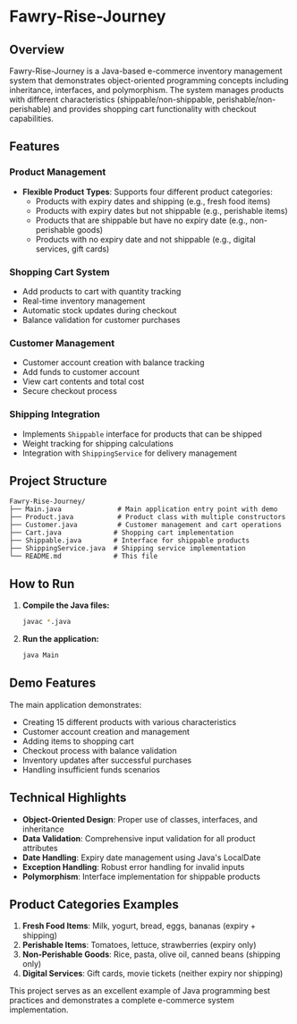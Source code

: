 # Fawry-Rise-Journey

## Overview
Fawry-Rise-Journey is a Java-based e-commerce inventory management system that demonstrates object-oriented programming concepts including inheritance, interfaces, and polymorphism. The system manages products with different characteristics (shippable/non-shippable, perishable/non-perishable) and provides shopping cart functionality with checkout capabilities.

## Features

### Product Management
- **Flexible Product Types**: Supports four different product categories:
  - Products with expiry dates and shipping (e.g., fresh food items)
  - Products with expiry dates but not shippable (e.g., perishable items)
  - Products that are shippable but have no expiry date (e.g., non-perishable goods)
  - Products with no expiry date and not shippable (e.g., digital services, gift cards)

### Shopping Cart System
- Add products to cart with quantity tracking
- Real-time inventory management
- Automatic stock updates during checkout
- Balance validation for customer purchases

### Customer Management
- Customer account creation with balance tracking
- Add funds to customer account
- View cart contents and total cost
- Secure checkout process

### Shipping Integration
- Implements `Shippable` interface for products that can be shipped
- Weight tracking for shipping calculations
- Integration with `ShippingService` for delivery management

## Project Structure

```
Fawry-Rise-Journey/
├── Main.java              # Main application entry point with demo
├── Product.java           # Product class with multiple constructors
├── Customer.java          # Customer management and cart operations
├── Cart.java             # Shopping cart implementation
├── Shippable.java        # Interface for shippable products
├── ShippingService.java  # Shipping service implementation
└── README.md             # This file
```

## How to Run

1. **Compile the Java files:**
   ```bash
   javac *.java
   ```

2. **Run the application:**
   ```bash
   java Main
   ```

## Demo Features

The main application demonstrates:
- Creating 15 different products with various characteristics
- Customer account creation and management
- Adding items to shopping cart
- Checkout process with balance validation
- Inventory updates after successful purchases
- Handling insufficient funds scenarios

## Technical Highlights

- **Object-Oriented Design**: Proper use of classes, interfaces, and inheritance
- **Data Validation**: Comprehensive input validation for all product attributes
- **Date Handling**: Expiry date management using Java's LocalDate
- **Exception Handling**: Robust error handling for invalid inputs
- **Polymorphism**: Interface implementation for shippable products

## Product Categories Examples

1. **Fresh Food Items**: Milk, yogurt, bread, eggs, bananas (expiry + shipping)
2. **Perishable Items**: Tomatoes, lettuce, strawberries (expiry only)
3. **Non-Perishable Goods**: Rice, pasta, olive oil, canned beans (shipping only)
4. **Digital Services**: Gift cards, movie tickets (neither expiry nor shipping)

This project serves as an excellent example of Java programming best practices and demonstrates a complete e-commerce system implementation. 

